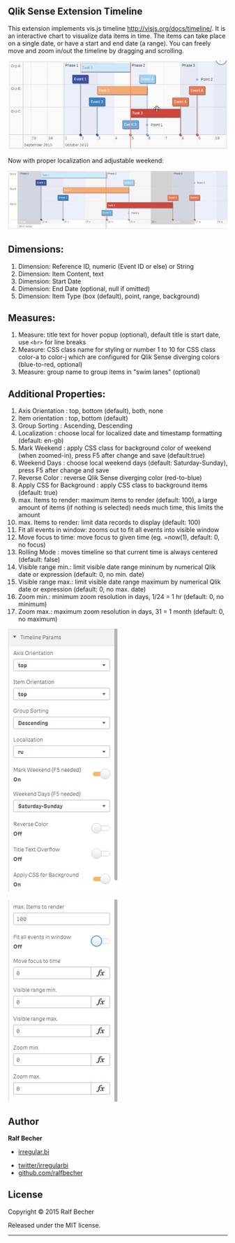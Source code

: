 ## Qlik Sense Extension Timeline

This extension implements vis.js timeline http://visjs.org/docs/timeline/. It is an interactive chart to visualize data items in time. The items can take place on a single date, or have a start and end date (a range).  You can freely move and zoom in/out the timeline by dragging and scrolling. 

![QlikSense Extension Timeline](Timeline.gif)

Now with proper localization and adjustable weekend:

![QlikSense Extension Timeline](Screenshot2.PNG)

## Dimensions:

1. Dimension: Reference ID, numeric (Event ID or else) or String
2. Dimension: Item Content, text
3. Dimension: Start Date
4. Dimension: End Date (optional, null if omitted)
5. Dimension: Item Type (box (default), point, range, background)

## Measures:

1. Measure: title text for hover popup (optional), default title is start date, use ```<br>``` for line breaks
2. Measure: CSS class name for styling or number 1 to 10 for CSS class color-a to color-j which are configured for Qlik Sense diverging colors (blue-to-red, optional)
3. Measure: group name to group items in "swim lanes" (optional)

## Additional Properties:

1. Axis Orientation : top, bottom (default), both, none
2. Item orientation : top, bottom (default)
3. Group Sorting    : Ascending, Descending
4. Localization     : choose local for localized date and timestamp formatting (default: en-gb)
5. Mark Weekend     : apply CSS class for background color of weekend (when zoomed-in), press F5 after change and save (default:true)
6. Weekend Days     : choose local weekend days (default: Saturday-Sunday), press F5 after change and save
7. Reverse Color    : reverse Qlik Sense diverging color (red-to-blue)
8. Apply CSS for Background : apply CSS class to background items (default: true)
9. max. Items to render: maximum items to render (default: 100), a large amount of items (if nothing is selected) needs much time, this limits the amount
10. max. Items to render: limit data records to display (default: 100)
11. Fit all events in window: zooms out to fit all events into visible window
12. Move focus to time: move focus to given time (eg. =now(1), default: 0, no focus)
13. Rolling Mode    : moves timeline so that current time is always centered (default: false) 
14. Visible range min.: limit visible date range mininum by numerical Qlik date or expression (default: 0, no min. date)
15. Visible range max.: limit visible date range maximum by numerical Qlik date or expression (default: 0, no max. date)
16. Zoom min.: minimum zoom resolution in days, 1/24 = 1 hr (default: 0, no minimum)
17. Zoom max.: maximum zoom resolution in days, 31 = 1 month (default: 0, no maximum)

![QlikSense Extension Timeline](Screenshot3.PNG)

![QlikSense Extension Timeline](Screenshot4.PNG)

## Author

**Ralf Becher**

+ [irregular.bi](http://irregular.bi)
* [twitter/irregularbi](http://twitter.com/irregularbi)
* [github.com/ralfbecher](http://github.com/ralfbecher)

## License

Copyright © 2015 Ralf Becher

Released under the MIT license.

***